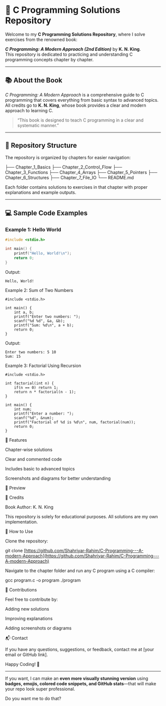 # 📘 C Programming Solutions Repository

Welcome to my **C Programming Solutions Repository**, where I solve exercises from the renowned book:

**_C Programming: A Modern Approach (2nd Edition)_** by **K. N. King**.  
This repository is dedicated to practicing and understanding C programming concepts chapter by chapter.

---

## 📚 About the Book

*C Programming: A Modern Approach* is a comprehensive guide to C programming that covers everything from basic syntax to advanced topics.  
All credits go to **K. N. King**, whose book provides a clear and modern approach to learning C.

> “This book is designed to teach C programming in a clear and systematic manner.”

---

## 🔖 Repository Structure

The repository is organized by chapters for easier navigation:

├── Chapter_1_Basics
├── Chapter_2_Control_Flow
├── Chapter_3_Functions
├── Chapter_4_Arrays
├── Chapter_5_Pointers
├── Chapter_6_Structures
├── Chapter_7_File_IO
└── README.md

Each folder contains solutions to exercises in that chapter with proper explanations and example outputs.

---

## 💻 Sample Code Examples

### Example 1: Hello World
```c
#include <stdio.h>

int main() {
    printf("Hello, World!\n");
    return 0;
}
```
Output:
```
Hello, World!
```
Example 2: Sum of Two Numbers
```
#include <stdio.h>

int main() {
    int a, b;
    printf("Enter two numbers: ");
    scanf("%d %d", &a, &b);
    printf("Sum: %d\n", a + b);
    return 0;
}
```

Output:
```
Enter two numbers: 5 10
Sum: 15
```
Example 3: Factorial Using Recursion
```
#include <stdio.h>

int factorial(int n) {
    if(n == 0) return 1;
    return n * factorial(n - 1);
}

int main() {
    int num;
    printf("Enter a number: ");
    scanf("%d", &num);
    printf("Factorial of %d is %d\n", num, factorial(num));
    return 0;
}
```
🌟 Features

Chapter-wise solutions

Clear and commented code

Includes basic to advanced topics

Screenshots and diagrams for better understanding

📸 Preview




🙏 Credits

Book Author: K. N. King

This repository is solely for educational purposes. All solutions are my own implementation.

📂 How to Use

Clone the repository:

git clone [https://github.com/Shahriyar-Rahim/C-Programming---A-modern-Approach](https://github.com/Shahriyar-Rahim/C-Programming---A-modern-Approach)


Navigate to the chapter folder and run any C program using a C compiler:

gcc program.c -o program
./program

🤝 Contributions

Feel free to contribute by:

Adding new solutions

Improving explanations

Adding screenshots or diagrams

📬 Contact

If you have any questions, suggestions, or feedback, contact me at [your email or GitHub link].

Happy Coding! 🚀


---

If you want, I can make an **even more visually stunning version** using **badges, emojis, colored code snippets, and GitHub stats**—that will make your repo look super professional.  

Do you want me to do that?
